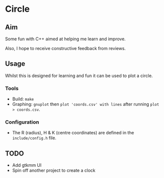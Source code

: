 # Circle 

## Aim

Some fun with C++ aimed at helping me learn and improve.

Also, I hope to receive constructive feedback from reviews.


## Usage

Whilst this is designed for learning and fun it can be used to plot a circle.

### Tools

* Build: `make`
* Graphing: `gnuplot` then `plot 'coords.csv' with lines` after running `plot > coords.csv`.

### Configuration

* The R (radius), H & K (centre coordinates) are defined in the `include/config.h` file.


## TODO

* Add gtkmm UI
* Spin off another project to create a clock
